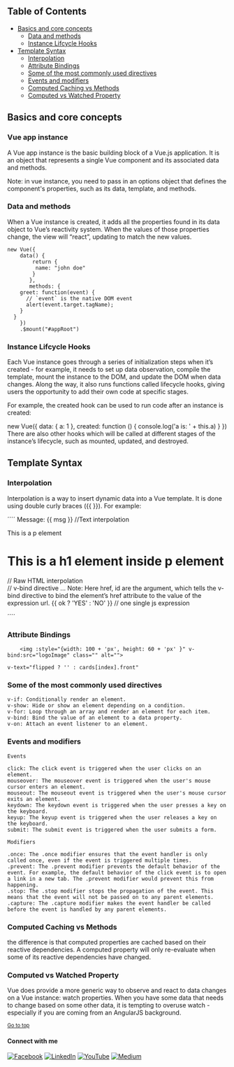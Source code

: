 ## Table of Contents

- [Basics and core concepts](#Basics-and-core-concepts)
    - [Data and methods](#Data-and-methods)
    - [Instance Lifcycle Hooks](#Instance-Lifcycle-Hooks)
- [Template Syntax](#Template-syntax)
    - [Interpolation](#Interpolation)
    - [Attribute Bindings](#attribute-bindings)
    - [Some of the most commonly used directives](#Some-of-the-most-commonly-used-directives)
    - [Events and modifiers](#Events-and-modifiers)
    - [Computed Caching vs Methods](#Computed-Caching-vs-Methods)
    - [Computed vs Watched Property](#Computed-vs-Watched-Property)

## Basics and core concepts

### Vue app instance

A Vue app instance is the basic building block of a Vue.js application. It is an object that represents a single Vue component and its associated data and methods.

Note: in vue instance, you need to pass in an options object that defines the component's properties, such as its data, template, and methods.

### Data and methods

When a Vue instance is created, it adds all the properties found in its data object to Vue’s reactivity system. When the values of those properties change, the view will “react”, updating to match the new values.

````
new Vue({
    data() {
        return {
         name: "john doe"
        }
       },
       methods: {
    greet: function(event) {
      // `event` is the native DOM event
      alert(event.target.tagName);
    }
  }
    })
    .$mount("#appRoot")
````
### Instance Lifcycle Hooks

Each Vue instance goes through a series of initialization steps when it’s created - for example, it needs to set up data observation, compile the template, mount the instance to the DOM, and update the DOM when data changes. Along the way, it also runs functions called lifecycle hooks, giving users the opportunity to add their own code at specific stages.

For example, the created hook can be used to run code after an instance is created:

new Vue({
  data: {
    a: 1
  },
  created: function () {
    console.log('a is: ' + this.a)
  }
})
There are also other hooks which will be called at different stages of the instance’s lifecycle, such as mounted, updated, and destroyed.

## Template Syntax

### Interpolation

Interpolation is a way to insert dynamic data into a Vue template. It is done using double curly braces ({{ }}). For example:

´´´´
<span>Message: {{ msg }}</span> //Text interpolation
<p> This is a p element <h1> This is a h1 element inside p element </h1> </p>  // Raw HTML interpolation
<div v-bind:id="dynamicId"></div> // v-bind directive
<a v-bind:href="url"> ... </a>  
Note: Here href, id are the argument, which tells the v-bind directive to bind the element’s href attribute to the value of the expression url.
{{ ok ? 'YES' : 'NO' }} // one single js expression

´´´´

### Attribute Bindings
```
    <img :style="{width: 100 + 'px', height: 60 + 'px' }" v-bind:src="logoImage" class="" alt="">
```
```
v-text="flipped ? '' : cards[index].front"
```

### Some of the most commonly used directives

````
v-if: Conditionally render an element.
v-show: Hide or show an element depending on a condition.
v-for: Loop through an array and render an element for each item.
v-bind: Bind the value of an element to a data property.
v-on: Attach an event listener to an element.
````
### Events and modifiers

````
Events

click: The click event is triggered when the user clicks on an element.
mouseover: The mouseover event is triggered when the user's mouse cursor enters an element.
mouseout: The mouseout event is triggered when the user's mouse cursor exits an element.
keydown: The keydown event is triggered when the user presses a key on the keyboard.
keyup: The keyup event is triggered when the user releases a key on the keyboard.
submit: The submit event is triggered when the user submits a form.

Modifiers

.once: The .once modifier ensures that the event handler is only called once, even if the event is triggered multiple times.
.prevent: The .prevent modifier prevents the default behavior of the event. For example, the default behavior of the click event is to open a link in a new tab. The .prevent modifier would prevent this from happening.
.stop: The .stop modifier stops the propagation of the event. This means that the event will not be passed on to any parent elements.
.capture: The .capture modifier makes the event handler be called before the event is handled by any parent elements.
````

### Computed Caching vs Methods

the difference is that computed properties are cached based on their reactive dependencies. A computed property will only re-evaluate when some of its reactive dependencies have changed.

### Computed vs Watched Property

Vue does provide a more generic way to observe and react to data changes on a Vue instance: watch properties. When you have some data that needs to change based on some other data, it is tempting to overuse watch - especially if you are coming from an AngularJS background.


<sup align="right"><a href="#table-of-contents">Go to top</a></sup>

#### Connect with me

[![Facebook](https://img.shields.io/badge/Facebook-%231877F2.svg?logo=Facebook&logoColor=white)](https://facebook.com/smhabibjr) 
[![LinkedIn](https://img.shields.io/badge/LinkedIn-%230077B5.svg?logo=linkedin&logoColor=white)](https://linkedin.com/in/smhabibjr) 
[![YouTube](https://img.shields.io/badge/YouTube-%23FF0000.svg?logo=YouTube&logoColor=white)](https://youtube.com/c/HabibJr)
[![Medium](https://img.shields.io/badge/Medium-12100E?logo=medium&logoColor=white)](https://medium.com/@smhabibjr)
